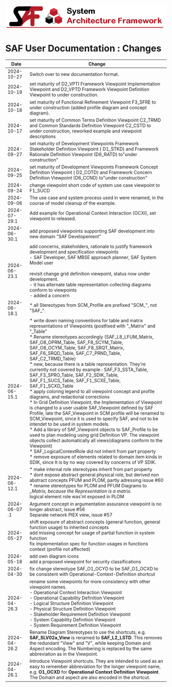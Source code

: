 ![System Architecture Framework](diagrams/Banner_SAF.png)
# SAF User Documentation : Changes
|Date|Change|
|--|--|
|2024-10-27|Switch over to new documentation format.|
|2024-10-19|set maturity of D2_VPTI Framework Viewpoint Implementation Viewpoint and D2_VPTD Framework Viewpoint Definition Viewpoint to under construction.|
|2024-10-18|set maturity of Functional Refinement Viewpoint F3_SFRE to under construction (added profile diagram and concept diagram).|
|2024-10-17|set maturity of Common Terms Definition Viewpoint C2_TRMD and Common Standards Definition Viewpoint C2_CSTD to under construction, reworked example and viewpoint descriptions|
|2024-09-27|set maturity of Development Viewpoints Framework Stakeholder Definition Viewpoint ( D1_STKD) and  Framework Rationale Definition Viewpoint (D6_RATD)  to"under construction"|
|2024-09-25|set maturity of Development Viewpoints Framework Concept Definition Viewpoint ( D2_COTD) and Framework Concern Definition Viewpoint (D6_CCND)  to"under construction"|
|2024-09-24|change viewpoint short code of system use case viewpoint to F1_SUCD|
|2024-09-06|The use case and system process used in were renamed, in the course of model cleanup of the example.|
|2024-07-29.1|Add example for Operational Context Interaction (OCXI), set viewpoint to released.|
|2024-06-30.1|add proposed viewpoints supporting SAF development into new domain "SAF Developement"|
|2024-06-23.1	|add concerns, stakeholders, rationale to justify framework development and specification viewpoints<BR>- SAF Developer, SAF MBSE approach planner, SAF System Model user<BR><BR>revisit change grid definition viewpoint, status now under development.<BR>- it has alternate table representation collecting diagrams conform to viewpoints<BR>- added a concern|
|2024-06-18.1|* all Stereotypes from SCM_Profile are prefixed "SCM_", not "SAF_". |
|2024-06-15.1|* write down naming conventions for table and matrix representations of Viewpoints (postfixed with "_Matrix" and "_Table"<BR>* Rename stereotypes accordingly (SAF_L8_LFUM_Matrix, SAF_O8_OPRM_Table, SAF_F8_SCYM_Table, SAF_O8_OCYM_Table, SAF_F8_SRQT_Matrix, SAF_F6_SRQD_Table, SAF_C7_PRND_Table, SAF_C2_TRMD_Table)<BR>* new, because there is a table representation. They're currently not covered by example : SAF_F3_SSTA_Table, SAF_F3_SPRO_Table, SAF_F2_SDIK_Table, SAF_F1_SUCS_Table, SAF_F1_SCXE_Table, SAF_F1_SCXD_Table<BR>* apply coloring legend to all viewpoint concept and profile diagrams, and redactional corrections<BR>* In Grid Definition Viewpoint, the Implementation of Viewpoint is changed to a user usable SAF_Viewpoint defined by SAF Profile, late  the SAF_Viewpoint in SCM profile will be renamed to SCM_Viewpoint, since it is used to specify SAF, and not to be intendet to be used in system models.<BR>* Add a library of SAF_Viewpoint objects to SAF_Profile to be used to plan modeling using grid Definition VP. The viewpoint objects collect automatically all views(diagrams conform to the Viewpoint)<BR>* SAF_LogicalContextRole did not inherit from part property<BR>* remove exposure of elements related to domain item kinds in SDIK, since It is by no way covered by concerns of VP SDIK. |
|2024-06-12.1|* make internal role stereotypes inherit from part property<BR>* dont expose abstract general physical role, but derived non abstract concepts PFUM and PLOM, partly adressing issue #60<BR>* rename stereotypes for PLOM and PFUM Diagrams to *_Matrix, because the Representation is a matrix.<BR>* logical element role was'nt exposed in PLOM|
|2024-06-07	.1|Argument concept in argumentation assurance viewpoint is no longer abstract, issue #56<BR>Separate network PIEX view, issue #57|
|2024-05-27|shift exposure of abstract concepts (general function, general function usage) to inherited concepts<BR>add missing concept for usage of partial function in system function<BR>fix implementation spec for function usages in functions context (profile not affected)<BR>|
|2024-05-18|add own diagram icons<BR>add a proposed viewpoint for security classifications|
|2024-04-30|fix change stereotype SAF_O1_OCYD to be SAF_O1_OCXD  to be consistent with Operational-Context-Definition shortcut|
|2024-04-26.3| rename some viewpoints for more consistency with other viewpoint names.<BR>    - Operational Context Interaction Viewpoint<BR>    - Operational Capability Definition Viewpoint<BR>    - Logical Structure Definition Viewpoint<BR>    - Physical Structure Definition Viewpoint<BR>    - Stakeholder Requirement Definition Viewpoint<BR>    - System Capability Definition Viewpoint<BR>    - System Requirement Definition Viewpoint|
|2024-04-26.2|Rename Diagram Stereotypes to use the shortcuts, e.g. **SAF_SLV02a_View** is renamed to **SAF_L2_LSTD**. This removes the redundant "View" and "V", while keeping Domain and Aspect encoding. The Numbering is replaced by the same abbreviation as in the Viewpoint.|
|2024-04-26.1| Introduce Viewpoint shortcuts. They are intended to used as an easy to remember abbreviation for the longer viewpoint name, e.g.  **O1_OCXD** for **Operational Context Definition Viewpoint**.  The Domain and aspect are also encoded in the shortcut.<BR> |
